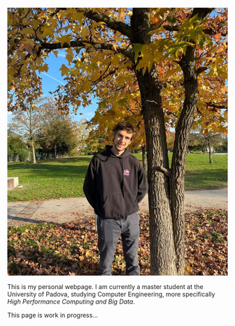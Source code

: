 ![A photo of me](photo.jpg)

This is my personal webpage. I am currently a master student at the University of Padova, studying Computer Engineering, more specifically _High Performance Computing and Big Data_.

This page is work in progress...
